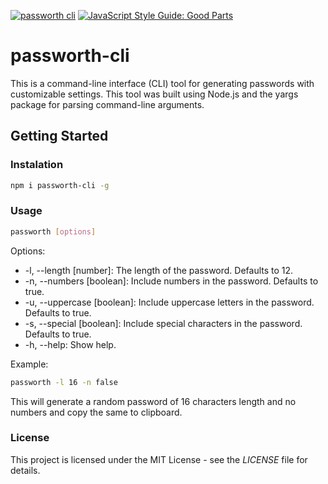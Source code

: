 
[![passworth cli](https://github.com/nfinit3/passworth-cli/actions/workflows/npm-publish.yml/badge.svg)](https://github.com/nfinit3/passworth-cli/actions/workflows/npm-publish.yml)
[![JavaScript Style Guide: Good Parts](https://img.shields.io/badge/code%20style-goodparts-brightgreen.svg?style=flat)](https://github.com/dwyl/goodparts "JavaScript The Good Parts")




# passworth-cli

This is a command-line interface (CLI) tool for generating passwords with customizable settings. This tool was built using Node.js and the yargs package for parsing command-line arguments.

## Getting Started

### Instalation

```bash
npm i passworth-cli -g
```

### Usage

```bash
passworth [options]
```

Options:

* -l, --length [number]: The length of the password. Defaults to 12.
* -n, --numbers [boolean]: Include numbers in the password. Defaults to true.
* -u, --uppercase [boolean]: Include uppercase letters in the password. Defaults to true.
* -s, --special [boolean]: Include special characters in the password. Defaults to true.
* -h, --help: Show help.

Example:

```bash
passworth -l 16 -n false
```

This will generate a random password of 16 characters length and no numbers and copy the same to clipboard.

### License

This project is licensed under the MIT License - see the _LICENSE_ file for details.
